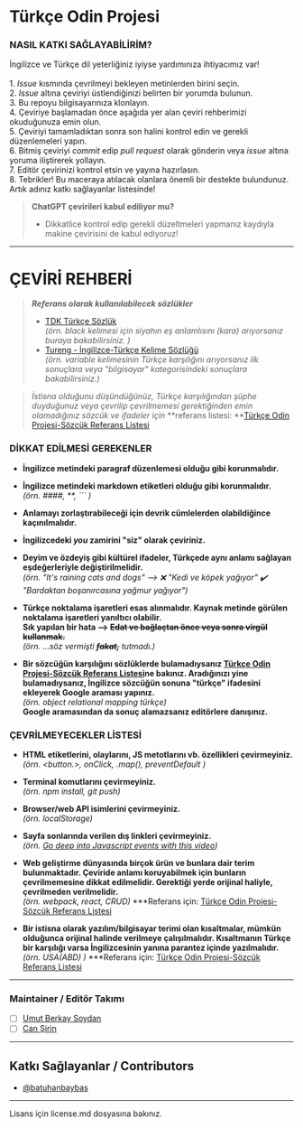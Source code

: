 # Türkçe Odin Projesi

### NASIL KATKI SAĞLAYABİLİRİM? 
İngilizce ve Türkçe dil yeterliğiniz iyiyse yardımınıza ihtiyacımız var! <br/> <br/>
	1. _Issue_ kısmında çevrilmeyi bekleyen metinlerden birini seçin. <br/>
	2. _Issue_ altına çeviriyi üstlendiğinizi belirten bir yorumda bulunun. <br/>
	3. Bu repoyu bilgisayarınıza klonlayın. <br/>
	4. Çeviriye başlamadan önce aşağıda yer alan çeviri rehberimizi okuduğunuza emin olun.<br/> 
	5. Çeviriyi tamamladıktan sonra son halini kontrol edin ve gerekli düzenlemeleri yapın. <br/>
	6. Bitmiş çeviriyi _commit_ edip _pull request_ olarak gönderin veya _issue_ altına yoruma iliştirerek yollayın. <br/>
	7. Editör çevirinizi kontrol etsin ve yayına hazırlasın. <br/>
	8. Tebrikler! Bu maceraya atılacak olanlara önemli bir destekte bulundunuz. Artık adınız katkı sağlayanlar listesinde! <br/>
	


> **ChatGPT çevirileri kabul ediliyor mu?**
> 	 - Dikkatlice kontrol edip gerekli düzeltmeleri yapmanız kaydıyla makine çevirisini de kabul ediyoruz!


---

# ÇEVİRİ REHBERİ


>**_Referans olarak kullanılabilecek sözlükler_**
>+ [TDK Türkçe Sözlük](https://sozluk.gov.tr) <br> _(örn. black kelimesi için siyahın eş anlamlısını (kara) arıyorsanız buraya bakabilirsiniz. )_
>+ [Tureng - İngilizce-Türkçe Kelime Sözlüğü](https://tureng.com) <br> _(örn. variable kelimesinin Türkçe karşılığını arıyorsanız ilk sonuçlara veya "bilgisayar" kategorisindeki sonuçlara bakabilirsiniz.)_


>_İstisna olduğunu düşündüğünüz, Türkçe karşılığından şüphe duyduğunuz veya çevrilip çevrilmemesi gerektiğinden emin olamadığınız sözcük ve ifadeler için_ **referans listesi: **[Türkçe Odin Projesi-Sözcük Referans Listesi](https://docs.google.com/spreadsheets/d/1zJPo19TCgb4aYEMrX-wP_n3_OWEY9CzSTVj633fOBZs/edit?usp=sharing)


### DİKKAT EDİLMESİ GEREKENLER

+ **İngilizce metindeki paragraf düzenlemesi olduğu gibi korunmalıdır.**

+ **İngilizce metindeki markdown etiketleri olduğu gibi korunmalıdır.** <br> _(örn. ####, **, ``` )_

+ **Anlamayı zorlaştırabileceği için devrik cümlelerden olabildiğince kaçınılmalıdır.**

- **İngilizcedeki _you_ zamirini "siz" olarak çeviriniz.**

+ **Deyim ve özdeyiş gibi kültürel ifadeler, Türkçede aynı anlamı sağlayan eşdeğerleriyle değiştirilmelidir.** <br> _(örn. "It's raining cats and dogs" --> :x: "Kedi ve köpek yağıyor" :heavy_check_mark: "Bardaktan boşanırcasına yağmur yağıyor")_

+ **Türkçe noktalama işaretleri esas alınmalıdır. Kaynak metinde görülen noktalama işaretleri yanıltıcı olabilir.** <br>**Sık yapılan bir hata --> ~~Edat ve bağlaçtan önce veya sonra virgül kullanmak.~~** <br> _(örn. ...söz vermişti ~~**fakat,**~~ tutmadı.)_

+ **Bir sözcüğün karşılığını sözlüklerde bulamadıysanız [Türkçe Odin Projesi-Sözcük Referans Listesi](https://docs.google.com/spreadsheets/d/1zJPo19TCgb4aYEMrX-wP_n3_OWEY9CzSTVj633fOBZs/edit?usp=sharing)ne bakınız. Aradığınızı yine bulamadıysanız, İngilizce sözcüğün sonuna "türkçe" ifadesini ekleyerek Google araması yapınız.** <br>_(örn. object relational mapping türkçe)_ <br>**Google aramasından da sonuç alamazsanız editörlere danışınız.** 


### ÇEVRİLMEYECEKLER LİSTESİ

+ **HTML etiketlerini, olaylarını, JS metotlarını vb. özellikleri çevirmeyiniz.** <br> _(örn. <button.>, onClick, .map(), preventDefault )_ 

+ **Terminal komutlarını çevirmeyiniz.** <br> _(örn. npm install, git push)_

+ **Browser/web API isimlerini çevirmeyiniz.** <br> _(örn. localStorage)_      

+ **Sayfa sonlarında verilen dış linkleri çevirmeyiniz.** <br> _(örn. [Go deep into Javascript events with this video](https://www.youtube.com/watch?v=8aGhZQkoFbQ))_

+ **Web geliştirme dünyasında birçok ürün ve bunlara dair terim bulunmaktadır. Çeviride anlamı koruyabilmek için bunların çevrilmemesine dikkat edilmelidir. Gerektiği yerde orijinal haliyle, çevrilmeden verilmelidir.**<br>_(örn. webpack, react, CRUD)_    ***Referans için: [Türkçe Odin Projesi-Sözcük Referans Listesi](https://docs.google.com/spreadsheets/d/1zJPo19TCgb4aYEMrX-wP_n3_OWEY9CzSTVj633fOBZs/edit?usp=sharing)

+ **Bir istisna olarak yazılım/bilgisayar terimi olan kısaltmalar, mümkün olduğunca orijinal halinde verilmeye çalışılmalıdır. Kısaltmanın Türkçe bir karşılığı varsa İngilizcesinin yanına parantez içinde yazılmalıdır.** <br> _(örn. USA(ABD) )_      ***Referans için: [Türkçe Odin Projesi-Sözcük Referans Listesi](https://docs.google.com/spreadsheets/d/1zJPo19TCgb4aYEMrX-wP_n3_OWEY9CzSTVj633fOBZs/edit?usp=sharing)

---

### Maintainer / Editör Takımı

- [ ] [Umut Berkay Soydan](https://github.com/ubsoydan) <br/>
- [ ] [Can Şirin](https://github.com/cansirin)

---

## Katkı Sağlayanlar / Contributors
- [@batuhanbaybas](https://www.github.com/batuhanbaybas)

---
Lisans için license.md dosyasına bakınız.
